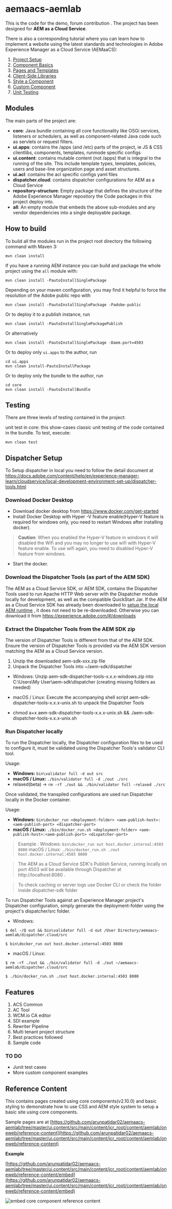 # aemaacs-aemlab

This is the code for the demo, forum contribution . The project has been designed for **AEM as a Cloud Service**.

There is also a corresponding tutorial where you can learn how to implement a website using the latest standards and technologies in Adobe Experience Manager as a Cloud Service (AEMaaCS):

1. [Project Setup](https://github.com/adobe/aem-project-archetype)
2. [Component Basics](https://docs.adobe.com/content/help/en/experience-manager-learn/getting-started-wknd-tutorial-develop/component-basics.html)
3. [Pages and Templates](https://docs.adobe.com/content/help/en/experience-manager-65/developing/platform/templates/page-templates-editable.html)
4. [Client-Side Libraries](https://docs.adobe.com/content/help/en/experience-manager-learn/getting-started-wknd-tutorial-develop/client-side-libraries.html#organization)
5. [Style a Component](https://docs.adobe.com/content/help/en/experience-manager-learn/sites/page-authoring/style-system-feature-video-use.html)
6. [Custom Component](https://docs.adobe.com/content/help/en/experience-manager-learn/getting-started-wknd-tutorial-develop/custom-component.html)
7. [Unit Testing](https://docs.adobe.com/content/help/en/experience-manager-learn/getting-started-wknd-tutorial-develop/unit-testing.html)

## Modules

The main parts of the project are:

- **core**: Java bundle containing all core functionality like OSGi services, listeners or schedulers, as well as component-related Java code such as servlets or request filters.
- **ui.apps**: contains the /apps (and /etc) parts of the project, ie JS & CSS clientlibs, components, templates, runmode specific configs
- **ui.content**: contains mutable content (not /apps) that is integral to the running of the site. This include template types, templates, policies, users and base-line organization page and asset structures.
- **ui.acl**: contains the acl specific configs yaml files
- **dispatcher.cloud**: contains dispatcher configurations for AEM as a Cloud Service
- **repository-structure**: Empty package that defines the structure of the Adobe Experience Manager repository the Code packages in this project deploy into.
- **all**: An empty module that embeds the above sub-modules and any vendor dependencies into a single deployable package.

## How to build

To build all the modules run in the project root directory the following command with Maven 3:

```
mvn clean install
```

If you have a running AEM instance you can build and package the whole project using the `all` module with:

```
mvn clean install -PautoInstallSinglePackage
```

Depending on your maven configuration, you may find it helpful to force the resolution of the Adobe public repo with

```
mvn clean install -PautoInstallSinglePackage -Padobe-public
```

Or to deploy it to a publish instance, run
```
mvn clean install -PautoInstallSinglePackagePublish
```

Or alternatively
```
mvn clean install -PautoInstallSinglePackage -Daem.port=4503
```
Or to deploy only `ui.apps` to the author, run
```
cd ui.apps
mvn clean install-PautoInstallPackage
```
Or to deploy only the bundle to the author, run
```
cd core
mvn clean install -PautoInstallBundle 
```

## Testing

There are three levels of testing contained in the project:

unit test in core: this show-cases classic unit testing of the code contained in the bundle. To test, execute:

```
mvn clean test
```

## Dispatcher Setup

To Setup dispatcher in local you need to follow the detail document at https://docs.adobe.com/content/help/en/experience-manager-learn/cloudservice/local-development-environment-set-up/dispatcher-tools.html


### Download Docker Desktop
- Download docker desktop from https://www.docker.com/get-started
- Install Docker Desktop with Hyper -V feature enable(Hyper-V feature is required for windows only, you need to restart Windows after installing docker).

> **Caution**: When you enabled the Hyper-V feature in windows it will disabled the Wifi and you may no longer to use wifi with Hyper-V feature enable. To use wifi again, you need to disabled Hyper-V feature from windows.

- Start the docker.


### Download the Dispatcher Tools (as part of the AEM SDK)

The AEM as a Cloud Service SDK, or AEM SDK, contains the Dispatcher Tools used to run Apache HTTP Web server with the Dispatcher module locally for development, as well as the compatible QuickStart Jar. If the AEM as a Cloud Service SDK has already been downloaded to [setup the local AEM runtime](https://docs.adobe.com/content/help/en/experience-manager-learn/cloud-service/local-development-environment-set-up/aem-runtime.html) , it does not need to be re-downloaded. Otherwise you can download it from https://experience.adobe.com/#/downloads

### Extract the Dispatcher Tools from the AEM SDK zip

The version of Dispatcher Tools is different from that of the AEM SDK. Ensure the version of Dispatcher Tools is provided via the AEM SDK version matching the AEM as a Cloud Service version.
1. Unzip the downloaded aem-sdk-xxx.zip file
2. Unpack the Dispatcher Tools into ~/aem-sdk/dispatcher

- Windows: Unzip aem-sdk-dispatcher-tools-x.x.x-windows.zip into C:\Users\My User\aem-sdk\dispatcher (creating missing folders as needed)

- macOS / Linux: Execute the accompanying shell script aem-sdk-dispatcher-tools-x.x.x-unix.sh to unpack the Dispatcher Tools

- chmod a+x aem-sdk-dispatcher-tools-x.x.x-unix.sh && ./aem-sdk-dispatcher-tools-x.x.x-unix.sh

### Run Dispatcher locally

To run the Dispatcher locally, the Dispatcher configuration files to be used to configure it, must be validated using the Dispatcher Tools's validator CLI tool.

Usage:
- **Windows:**  `bin\validator full -d out src`
- **macOS / Linux:**  `./bin/validator full -d ./out ./src`
- relaxed(beta) -> `rm -rf ./out && ./bin/validator full -relaxed ./src`

Once validated, the transpiled configurations are used run Dispatcher locally in the Docker container.

Usage:
- **Windows:**  `bin\docker_run <deployment-folder> <aem-publish-host>:<aem-publish-port> <dispatcher-port>`
- **macOS / Linux:**  `./bin/docker_run.sh <deployment-folder> <aem-publish-host>:<aem-publish-port> <dispatcher-port>`

> Example :
Windows: `bin\docker_run out host.docker.internal:4503 8080`
macOS / Linux: `./bin/docker_run.sh ./out host.docker.internal:4503 8080`

> The AEM as a Cloud Service SDK's Publish Service, running locally on port 4503 will be available through Dispatcher at http://localhost:8080 .

> To check caching or server logs use Docker CLI or check the folder inside dispatcher-sdk folder

To run Dispatcher Tools against an Experience Manager project's Dispatcher configuration, simply generate the deployment-folder using the project's dispatcher/src folder.

- Windows:
```
$ del -/Q out && bin\validator full -d out /User Directory/aemaacs-aemlab/dispatcher.cloud/src
```
```
$ bin\docker_run out host.docker.internal:4503 8080
```
  
- macOS / Linux:
```
$ rm -rf ./out && ./bin/validator full -d ./out ~/aemaacs-aemlab/dispatcher.cloud/src
```
```
$ ./bin/docker_run.sh ./out host.docker.internal:4503 8080
```
  

## Features

1. ACS Common
2. AC Tool
3. WCM.io CA editor
4. SDI example
5. Rewriter Pipeline
6. Multi tenant project structure
7. Best practices followed
8. Sample code

### TO DO
- Junit test cases
- More custom component examples

## Reference Content

This contains pages created using core components(v2.10.0) and basic styling to demonstrate how to use CSS and AEM style system to setup a basic site using core components.

Sample pages are at [https://github.com/arunpatidar02/aemaacs-aemlab/tree/master/ui.content/src/main/content/jcr_root/content/aemlab/oneweb/reference-content](https://github.com/arunpatidar02/aemaacs-aemlab/tree/master/ui.content/src/main/content/jcr_root/content/aemlab/oneweb/reference-content)

**Example**

[https://github.com/arunpatidar02/aemaacs-aemlab/tree/master/ui.content/src/main/content/jcr_root/content/aemlab/oneweb/reference-content/embed](https://github.com/arunpatidar02/aemaacs-aemlab/tree/master/ui.content/src/main/content/jcr_root/content/aemlab/oneweb/reference-content/embed)

![embed core component reference content](https://github.com/arunpatidar02/aemaacs-aemlab/blob/master/embed.png)

